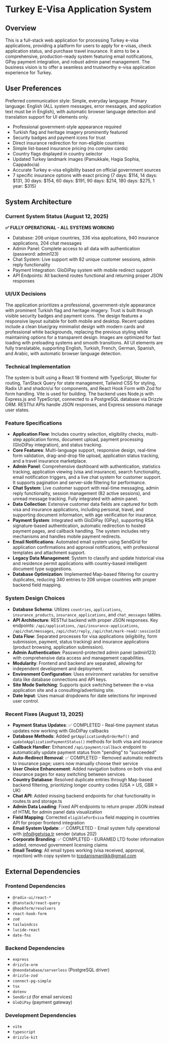 # Turkey E-Visa Application System

## Overview
This is a full-stack web application for processing Turkey e-visa applications, providing a platform for users to apply for e-visas, check application status, and purchase travel insurance. It aims to be a comprehensive, production-ready system featuring email notifications, GPay payment integration, and robust admin panel management. The business vision is to offer a seamless and trustworthy e-visa application experience for Turkey.

## User Preferences
Preferred communication style: Simple, everyday language. 
Primary language: English (ALL system messages, error messages, and application text must be in English), with automatic browser language detection and translation support for UI elements only.
- Professional government-style appearance required
- Turkish flag and heritage imagery prominently featured
- Security badges and payment icons for trust
- Direct insurance redirection for non-eligible countries
- Simple list-based insurance pricing (no complex cards)
- Country flags displayed in country selector
- Updated Turkey landmark images (Pamukkale, Hagia Sophia, Cappadocia)
- Accurate Turkey e-visa eligibility based on official government sources
- 7 specific insurance options with exact pricing (7 days: $114, 14 days: $131, 30 days: $154, 60 days: $191, 90 days: $214, 180 days: $275, 1 year: $315)

## System Architecture

### Current System Status (August 12, 2025)
**✅ FULLY OPERATIONAL - ALL SYSTEMS WORKING**
- Database: 206 unique countries, 336 visa applications, 940 insurance applications, 204 chat messages
- Admin Panel: Complete access to all data with authentication (password: admin123)
- Chat System: Live support with 82 unique customer sessions, admin reply functionality
- Payment Integration: GloDiPay system with mobile redirect support
- API Endpoints: All backend routes functional and returning proper JSON responses

### UI/UX Decisions
The application prioritizes a professional, government-style appearance with prominent Turkish flag and heritage imagery. Trust is built through visible security badges and payment icons. The design features a responsive layout suitable for both mobile and desktop. Recent updates include a clean blue/gray minimalist design with modern cards and professional white backgrounds, replacing the previous styling while maintaining options for a transparent design. Images are optimized for fast loading with preloading systems and smooth transitions. All UI elements are fully translatable, supporting English, Turkish, French, German, Spanish, and Arabic, with automatic browser language detection.

### Technical Implementation
The system is built using a React 18 frontend with TypeScript, Wouter for routing, TanStack Query for state management, Tailwind CSS for styling, Radix UI and shadcn/ui for components, and React Hook Form with Zod for form handling. Vite is used for building. The backend uses Node.js with Express.js and TypeScript, connected to a PostgreSQL database via Drizzle ORM. RESTful APIs handle JSON responses, and Express sessions manage user states.

### Feature Specifications
- **Application Flow**: Includes country selection, eligibility checks, multi-step application forms, document upload, payment processing (GloDiPay integration), and status tracking.
- **Core Features**: Multi-language support, responsive design, real-time form validation, drag-and-drop file upload, application status tracking, and a travel insurance marketplace.
- **Admin Panel**: Comprehensive dashboard with authentication, statistics tracking, application viewing (visa and insurance), search functionality, email notification triggers, and a live chat system for customer support. It supports pagination and server-side filtering for performance.
- **Chat System**: Live customer support with real-time messaging, admin reply functionality, session management (82 active sessions), and unread message tracking. Fully integrated with admin panel.
- **Data Collection**: Extensive customer data fields are captured for both visa and insurance applications, including personal, travel, and supporting document information, with age verification for insurance.
- **Payment System**: Integrated with GloDiPay (GPay), supporting RSA signature-based authentication, automatic redirection to hosted payment pages, and callback handling. The system includes retry mechanisms and handles mobile payment redirects.
- **Email Notifications**: Automated email system using SendGrid for application confirmations and approval notifications, with professional templates and attachment support.
- **Legacy Data Management**: System to classify and update historical visa and residence permit applications with country-based intelligent document type suggestions.
- **Database Optimization**: Implemented Map-based filtering for country duplicates, reducing 340 entries to 206 unique countries with proper backend field mapping.

### System Design Choices
- **Database Schema**: Utilizes `countries`, `applications`, `insurance_products`, `insurance_applications`, and `chat_messages` tables.
- **API Architecture**: RESTful backend with proper JSON responses. Key endpoints: `/api/applications`, `/api/insurance-applications`, `/api/chat/messages`, `/api/chat/reply`, `/api/chat/mark-read/:sessionId`
- **Data Flow**: Separated processes for visa applications (eligibility, form submission, payment, status tracking) and insurance applications (product browsing, application submission).
- **Admin Authentication**: Password-protected admin panel (admin123) with comprehensive data access and management capabilities.
- **Modularity**: Frontend and backend are separated, allowing for independent development and deployment.
- **Environment Configuration**: Uses environment variables for sensitive data like database connections and API keys.
- **Site Mode Switching**: Supports quick switching between the e-visa application site and a consulting/advertising site.
- **Date Input**: Uses manual dropdowns for date selections for improved user control.

### Recent Fixes (August 13, 2025)
- **Payment Status Updates**: ✅ COMPLETED - Real-time payment status updates now working with GloDiPay callbacks
- **Database Methods**: Added `getApplicationByOrderRef()` and `updateApplicationPaymentStatus()` methods for both visa and insurance
- **Callback Handler**: Enhanced `/api/payment/callback` endpoint to automatically update payment status from "pending" to "succeeded"
- **Auto-Redirect Removal**: ✅ COMPLETED - Removed automatic redirects to insurance page; users now manually choose their service
- **User Choice Enhancement**: Added navigation buttons on both visa and insurance pages for easy switching between services
- **Country Database**: Resolved duplicate entries through Map-based backend filtering, prioritizing longer country codes (USA > US, GBR > UK)
- **Chat API**: Added missing backend endpoints for chat functionality in routes.ts and storage.ts
- **Admin Data Loading**: Fixed API endpoints to return proper JSON instead of HTML for admin panel data visualization
- **Field Mapping**: Corrected `eligibleForEvisa` field mapping in countries API for proper frontend integration
- **Email System Update**: ✅ COMPLETED - Email system fully operational with info@getvisa.tr sender (status 202)
- **Corporate Branding**: ✅ COMPLETED - EURAMED LTD footer information added, removed government licensing claims
- **Email Testing**: All email types working (visa received, approval, rejection) with copy system to tcpdanismanlikk@gmail.com

## External Dependencies

### Frontend Dependencies
- `@radix-ui/react-*`
- `@tanstack/react-query`
- `@hookform/resolvers`
- `react-hook-form`
- `zod`
- `tailwindcss`
- `lucide-react`
- `date-fns`

### Backend Dependencies
- `express`
- `drizzle-orm`
- `@neondatabase/serverless` (PostgreSQL driver)
- `drizzle-zod`
- `connect-pg-simple`
- `tsx`
- `dotenv`
- `SendGrid` (for email services)
- `GloDiPay` (payment gateway)

### Development Dependencies
- `vite`
- `typescript`
- `drizzle-kit`
